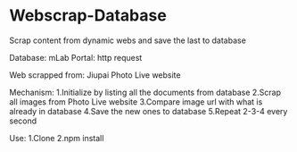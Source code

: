 # Webscrap-Database
Scrap content from dynamic webs and save the last to database

Database: mLab
Portal: http request

Web scrapped from: Jiupai Photo Live website

Mechanism: 
1.Initialize by listing all the documents from database
2.Scrap all images from Photo Live website
3.Compare image url with what is already in database
4.Save the new ones to database
5.Repeat 2-3-4 every second

Use:
1.Clone
2.npm install

